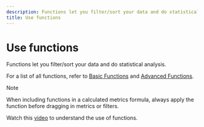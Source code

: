 ```yaml
---
description: Functions let you filter/sort your data and do statistical analysis.
title: Use functions
---
```

# Use functions

Functions let you filter/sort your data and do statistical analysis.

For a list of all functions, refer to [Basic Functions](/help/components/c-calcmetrics/cm-functions.md) and [Advanced Functions](/help/components/c-calcmetrics/cm-adv-functions.md).

>[!NOTE]
>
>When including functions in a calculated metrics formula, always apply the function before dragging in metrics or filters.

Watch this [video](https://youtu.be/SSyWvomnewI) to understand the use of functions.
